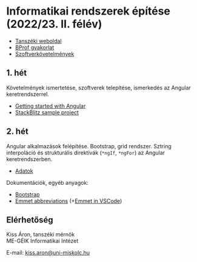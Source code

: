 # Informatikai rendszerek építése (2022/23. II. félév)

- [Tanszéki weboldal](https://oktatas.iit.uni-miskolc.hu/doku.php?id=tanszek:oktatas:informatikai_rendszerek_epitese:informatikai_rendszerek_epitese)
- [BProf gyakorlat](bprof.md)
- [Szoftverkövetelmények](sw_requirements.md)

## 1. hét
Követelmények ismertetése, szoftverek telepítése, ismerkedés az Angular keretrendszerrel.

- [Getting started with Angular](https://angular.io/start)
- [StackBlitz sample project](https://angular.io/generated/live-examples/getting-started-v0/stackblitz.html)

## 2. hét
Angular alkalmazások felépítése. Bootstrap, grid rendszer. Sztring interpoláció és strukturális direktívák (`*ngIf`, `*ngFor`) az Angular keretrendszerben.

- [Adatok](https://github.com/aron123/infrend-2023/blob/master/_data/applicants.ts)

Dokumentációk, egyéb anyagok:
- [Bootstrap](https://getbootstrap.com/docs)
- [Emmet abbreviations](https://docs.emmet.io/abbreviations/syntax/) (+[Emmet in VSCode](https://code.visualstudio.com/docs/editor/emmet))

## Elérhetőség
Kiss Áron, tanszéki mérnök<br>
ME-GÉIK Informatikai Intézet

E-mail: kiss.aron@uni-miskolc.hu
